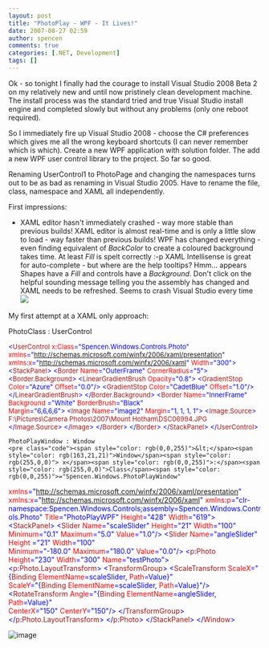 ```yaml
---
layout: post
title: "PhotoPlay - WPF - It Lives!"
date: 2007-08-27 02:59
author: spencen
comments: true
categories: [.NET, Development]
tags: []
---
```



Ok - so tonight I finally had the courage to install Visual Studio 2008 Beta 2 on my relatively new and until now pristinely clean development machine. The install process was the standard tried and true Visual Studio install engine and completed slowly but without any problems (only one reboot required).
 

So I immediately fire up Visual Studio 2008 - choose the C# preferences which gives me all the wrong keyboard shortcuts (I can never remember which is which). Create a new WPF application with solution folder. The add a new WPF user control library to the project. So far so good.
 

Renaming UserControl1 to PhotoPage and changing the namespaces turns out to be as bad as renaming in Visual Studio 2005. Have to rename the file, class, namespace and XAML all independently.
 

First impressions:
 

*   XAML editor hasn't immediately crashed - way more stable than previous builds!  XAML editor is almost real-time and is only a little slow to load - way faster than previous builds!  WPF has changed everything - even finding equivalent of *BackColor* to create a coloured background takes time. At least *Fill* is spelt correctly :-p  XAML Intellisense is great for auto-complete - but where are the help tooltips?  Hmm... appears Shapes have a *Fill* and controls have a *Background*.  Don't click on the helpful sounding message telling you the assembly has changed and XAML needs to be refreshed. Seems to crash Visual Studio every time ![](http://blog.spencen.com/emoticons/sad.png) 

My first attempt at a XAML only approach:
 

PhotoClass : UserControl


<font size="2"><span style="color: rgb(0,0,255)">&lt;</span><span style="color: rgb(163,21,21)">UserControl</span><span style="color: rgb(255,0,0)"> x</span><span style="color: rgb(0,0,255)">:</span><span style="color: rgb(255,0,0)">Class</span></font><font size="2"><span style="color: rgb(0,0,255)">="Spencen.Windows.Controls.Photo"
</span>   <span style="color: rgb(255,0,0)"> xmlns</span></font><font size="2"><span style="color: rgb(0,0,255)">="http://schemas.microsoft.com/winfx/2006/xaml/presentation"
</span>   <span style="color: rgb(255,0,0)"> xmlns</span><span style="color: rgb(0,0,255)">:</span><span style="color: rgb(255,0,0)">x</span></font><font size="2"><span style="color: rgb(0,0,255)">="http://schemas.microsoft.com/winfx/2006/xaml"
</span>   <span style="color: rgb(255,0,0)"> Width</span></font><font size="2"><span style="color: rgb(0,0,255)">="300"&gt;
</span><span style="color: rgb(163,21,21)">    </span><span style="color: rgb(0,0,255)">&lt;</span><span style="color: rgb(163,21,21)">StackPanel</span></font><font size="2"><span style="color: rgb(0,0,255)">&gt;
</span><span style="color: rgb(163,21,21)">        </span><span style="color: rgb(0,0,255)">&lt;</span><span style="color: rgb(163,21,21)">Border</span><span style="color: rgb(255,0,0)"> Name</span><span style="color: rgb(0,0,255)">="OuterFrame"</span><span style="color: rgb(255,0,0)"> CornerRadius</span></font><font size="2"><span style="color: rgb(0,0,255)">="5"&gt;
</span><span style="color: rgb(163,21,21)">            </span><span style="color: rgb(0,0,255)">&lt;</span><span style="color: rgb(163,21,21)">Border.Background</span></font><font size="2"><span style="color: rgb(0,0,255)">&gt;
</span><span style="color: rgb(163,21,21)">                </span><span style="color: rgb(0,0,255)">&lt;</span><span style="color: rgb(163,21,21)">LinearGradientBrush</span><span style="color: rgb(255,0,0)"> Opacity</span></font><font size="2"><span style="color: rgb(0,0,255)">="0.8"&gt;
</span><span style="color: rgb(163,21,21)">                    </span><span style="color: rgb(0,0,255)">&lt;</span><span style="color: rgb(163,21,21)">GradientStop</span><span style="color: rgb(255,0,0)"> Color</span><span style="color: rgb(0,0,255)">="Azure"</span><span style="color: rgb(255,0,0)"> Offset</span></font><font size="2"><span style="color: rgb(0,0,255)">="0.0"/&gt;
</span><span style="color: rgb(163,21,21)">                    </span><span style="color: rgb(0,0,255)">&lt;</span><span style="color: rgb(163,21,21)">GradientStop</span><span style="color: rgb(255,0,0)"> Color</span><span style="color: rgb(0,0,255)">="CadetBlue"</span><span style="color: rgb(255,0,0)"> Offset</span></font><font size="2"><span style="color: rgb(0,0,255)">="1.0"/&gt;
</span><span style="color: rgb(163,21,21)">                </span><span style="color: rgb(0,0,255)">&lt;/</span><span style="color: rgb(163,21,21)">LinearGradientBrush</span></font><font size="2"><span style="color: rgb(0,0,255)">&gt;
</span><span style="color: rgb(163,21,21)">            </span><span style="color: rgb(0,0,255)">&lt;/</span><span style="color: rgb(163,21,21)">Border.Background</span></font><font size="2"><span style="color: rgb(0,0,255)">&gt;
</span><span style="color: rgb(163,21,21)">            </span><span style="color: rgb(0,0,255)">&lt;</span><span style="color: rgb(163,21,21)">Border</span><span style="color: rgb(255,0,0)"> Name</span><span style="color: rgb(0,0,255)">="InnerFrame"</span><span style="color: rgb(255,0,0)"> Background</span><span style="color: rgb(0,0,255)"> ="White"</span><span style="color: rgb(255,0,0)"> BorderBrush</span><span style="color: rgb(0,0,255)">="Black"</span><span style="color: rgb(255,0,0)"> <br>                Margin</span></font><font size="2"><span style="color: rgb(0,0,255)">="6,6,6,6"&gt;
</span><span style="color: rgb(163,21,21)">                </span><span style="color: rgb(0,0,255)">&lt;</span><span style="color: rgb(163,21,21)">Image</span><span style="color: rgb(255,0,0)"> Name</span><span style="color: rgb(0,0,255)">="image2"</span><span style="color: rgb(255,0,0)"> Margin</span></font><font size="2"><span style="color: rgb(0,0,255)">="1, 1, 1, 1"&gt;
</span><span style="color: rgb(163,21,21)">                    </span><span style="color: rgb(0,0,255)">&lt;</span><span style="color: rgb(163,21,21)">Image.Source</span></font><font size="2"><span style="color: rgb(0,0,255)">&gt;<br></span><span style="color: rgb(0,0,255)">                        </span></font><font size="2"><span style="color: rgb(163,21,21)">F:\Pictures\Camera Photos\2007\Mount Hotham\DSC06994.JPG<br></span><span style="color: rgb(163,21,21)">                    </span><span style="color: rgb(0,0,255)">&lt;/</span><span style="color: rgb(163,21,21)">Image.Source</span></font><font size="2"><span style="color: rgb(0,0,255)">&gt;
</span><span style="color: rgb(163,21,21)">                </span><span style="color: rgb(0,0,255)">&lt;/</span><span style="color: rgb(163,21,21)">Image</span></font><font size="2"><span style="color: rgb(0,0,255)">&gt;
</span><span style="color: rgb(163,21,21)">            </span><span style="color: rgb(0,0,255)">&lt;/</span><span style="color: rgb(163,21,21)">Border</span></font><font size="2"><span style="color: rgb(0,0,255)">&gt;
</span><span style="color: rgb(163,21,21)">        </span><span style="color: rgb(0,0,255)">&lt;/</span><span style="color: rgb(163,21,21)">Border</span></font><font size="2"><span style="color: rgb(0,0,255)">&gt;
</span><span style="color: rgb(163,21,21)">    </span><span style="color: rgb(0,0,255)">&lt;/</span><span style="color: rgb(163,21,21)">StackPanel</span></font><font size="2"><span style="color: rgb(0,0,255)">&gt;
&lt;/</span><span style="color: rgb(163,21,21)">UserControl</span><span style="color: rgb(0,0,255)">&gt;</span></font></pre><a href="http://11011.net/software/vspaste"></a>

    
    PhotoPlayWindow : Window
    <pre class="code"><span style="color: rgb(0,0,255)">&lt;</span><span style="color: rgb(163,21,21)">Window</span><span style="color: rgb(255,0,0)"> x</span><span style="color: rgb(0,0,255)">:</span><span style="color: rgb(255,0,0)">Class</span><span style="color: rgb(0,0,255)">="Spencen.Windows.PhotoPlayWindow"
</span>   <span style="color: rgb(255,0,0)"> xmlns</span><span style="color: rgb(0,0,255)">="http://schemas.microsoft.com/winfx/2006/xaml/presentation"
</span>   <span style="color: rgb(255,0,0)"> xmlns</span><span style="color: rgb(0,0,255)">:</span><span style="color: rgb(255,0,0)">x</span><span style="color: rgb(0,0,255)">="http://schemas.microsoft.com/winfx/2006/xaml"
</span>   <span style="color: rgb(255,0,0)"> xmlns</span><span style="color: rgb(0,0,255)">:</span><span style="color: rgb(255,0,0)">p</span><span style="color: rgb(0,0,255)">="clr-namespace:Spencen.Windows.Controls;assembly=Spencen.Windows.Controls.Photo"
</span>   <span style="color: rgb(255,0,0)"> Title</span><span style="color: rgb(0,0,255)">="PhotoPlayWPF"</span><span style="color: rgb(255,0,0)"> Height</span><span style="color: rgb(0,0,255)">="428"</span><span style="color: rgb(255,0,0)"> Width</span><span style="color: rgb(0,0,255)">="619"&gt;
</span><span style="color: rgb(163,21,21)">    </span><span style="color: rgb(0,0,255)">&lt;</span><span style="color: rgb(163,21,21)">StackPanel</span><span style="color: rgb(0,0,255)">&gt;
</span><span style="color: rgb(163,21,21)">        </span><span style="color: rgb(0,0,255)">&lt;</span><span style="color: rgb(163,21,21)">Slider</span><span style="color: rgb(255,0,0)"> Name</span><span style="color: rgb(0,0,255)">="scaleSlider"</span><span style="color: rgb(255,0,0)"> Height</span><span style="color: rgb(0,0,255)">="21"</span><span style="color: rgb(255,0,0)"> Width</span><span style="color: rgb(0,0,255)">="100"</span><span style="color: rgb(255,0,0)"> <br>             </span><span style="color: rgb(255,0,0)">Minimum</span><span style="color: rgb(0,0,255)">="0.1"</span><span style="color: rgb(255,0,0)"> Maximum</span><span style="color: rgb(0,0,255)">="5.0"</span><span style="color: rgb(255,0,0)"> Value</span><span style="color: rgb(0,0,255)">="1.0"/&gt;
</span><span style="color: rgb(163,21,21)">        </span><span style="color: rgb(0,0,255)">&lt;</span><span style="color: rgb(163,21,21)">Slider</span><span style="color: rgb(255,0,0)"> Name</span><span style="color: rgb(0,0,255)">="angleSlider"</span><span style="color: rgb(255,0,0)"> Height</span><span style="color: rgb(0,0,255)"> ="21"</span><span style="color: rgb(255,0,0)"> Width</span><span style="color: rgb(0,0,255)">="100"</span><span style="color: rgb(255,0,0)"> <br>             Minimum</span><span style="color: rgb(0,0,255)">="-180.0"</span><span style="color: rgb(255,0,0)"> Maximum</span><span style="color: rgb(0,0,255)">="180.0"</span><span style="color: rgb(255,0,0)"> Value</span><span style="color: rgb(0,0,255)">="0.0"/&gt;
</span><span style="color: rgb(163,21,21)">        </span><span style="color: rgb(0,0,255)">&lt;</span><span style="color: rgb(163,21,21)">p</span><span style="color: rgb(0,0,255)">:</span><span style="color: rgb(163,21,21)">Photo</span><span style="color: rgb(255,0,0)"> Height</span><span style="color: rgb(0,0,255)">="230"</span><span style="color: rgb(255,0,0)"> Width</span><span style="color: rgb(0,0,255)">="300"</span><span style="color: rgb(255,0,0)"> Name</span><span style="color: rgb(0,0,255)">="testPhoto"&gt;
</span><span style="color: rgb(163,21,21)">            </span><span style="color: rgb(0,0,255)">&lt;</span><span style="color: rgb(163,21,21)">p</span><span style="color: rgb(0,0,255)">:</span><span style="color: rgb(163,21,21)">Photo.LayoutTransform</span><span style="color: rgb(0,0,255)">&gt;
</span><span style="color: rgb(163,21,21)">                </span><span style="color: rgb(0,0,255)">&lt;</span><span style="color: rgb(163,21,21)">TransformGroup</span><span style="color: rgb(0,0,255)">&gt;
</span><span style="color: rgb(163,21,21)">                    </span><span style="color: rgb(0,0,255)">&lt;</span><span style="color: rgb(163,21,21)">ScaleTransform</span><span style="color: rgb(255,0,0)"> ScaleX</span><span style="color: rgb(0,0,255)">="{</span><span style="color: rgb(163,21,21)">Binding</span><span style="color: rgb(255,0,0)"> ElementName</span><span style="color: rgb(0,0,255)">=scaleSlider,</span><span style="color: rgb(255,0,0)"> Path</span><span style="color: rgb(0,0,255)">=Value}"</span><span style="color: rgb(255,0,0)"> <br>                        ScaleY</span><span style="color: rgb(0,0,255)">="{</span><span style="color: rgb(163,21,21)">Binding</span><span style="color: rgb(255,0,0)"> ElementName</span><span style="color: rgb(0,0,255)">=scaleSlider,</span><span style="color: rgb(255,0,0)"> Path</span><span style="color: rgb(0,0,255)">=Value}"/&gt;
</span><span style="color: rgb(163,21,21)">                    </span><span style="color: rgb(0,0,255)">&lt;</span><span style="color: rgb(163,21,21)">RotateTransform</span><span style="color: rgb(255,0,0)"> Angle</span><span style="color: rgb(0,0,255)">="{</span><span style="color: rgb(163,21,21)">Binding</span><span style="color: rgb(255,0,0)"> ElementName</span><span style="color: rgb(0,0,255)">=angleSlider,</span><span style="color: rgb(255,0,0)"> Path</span><span style="color: rgb(0,0,255)">=Value}"</span><span style="color: rgb(255,0,0)"> <br>                        CenterX</span><span style="color: rgb(0,0,255)">="150"</span><span style="color: rgb(255,0,0)"> CenterY</span><span style="color: rgb(0,0,255)">="150"/&gt;
</span><span style="color: rgb(163,21,21)">                </span><span style="color: rgb(0,0,255)">&lt;/</span><span style="color: rgb(163,21,21)">TransformGroup</span><span style="color: rgb(0,0,255)">&gt;
</span><span style="color: rgb(163,21,21)">            </span><span style="color: rgb(0,0,255)">&lt;/</span><span style="color: rgb(163,21,21)">p</span><span style="color: rgb(0,0,255)">:</span><span style="color: rgb(163,21,21)">Photo.LayoutTransform</span><span style="color: rgb(0,0,255)">&gt;
</span><span style="color: rgb(163,21,21)">        </span><span style="color: rgb(0,0,255)">&lt;/</span><span style="color: rgb(163,21,21)">p</span><span style="color: rgb(0,0,255)">:</span><span style="color: rgb(163,21,21)">Photo</span><span style="color: rgb(0,0,255)">&gt;
</span><span style="color: rgb(163,21,21)">    </span><span style="color: rgb(0,0,255)">&lt;/</span><span style="color: rgb(163,21,21)">StackPanel</span><span style="color: rgb(0,0,255)">&gt;
&lt;/</span><span style="color: rgb(163,21,21)">Window</span><span style="color: rgb(0,0,255)">&gt;
</span>



![image](http://blog.spencen.com/images/83489-72989/image_2.png)


